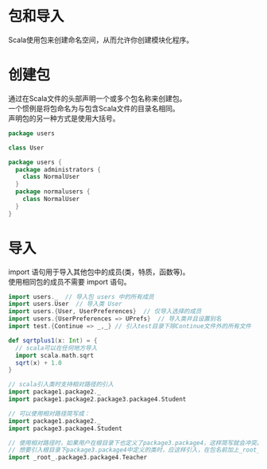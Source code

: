 # 包和导入
Scala使用包来创建命名空间，从而允许你创建模块化程序。
# 创建包
通过在Scala文件的头部声明一个或多个包名称来创建包。  
一个惯例是将包命名为与包含Scala文件的目录名相同。  
声明包的另一种方式是使用大括号。
```scala
package users

class User
```
```scala
package users {
  package administrators {
    class NormalUser
  }
  package normalusers {
    class NormalUser
  }
}
```
# 导入
import 语句用于导入其他包中的成员(类，特质，函数等)。  
使用相同包的成员不需要 import 语句。
```scala
import users._  // 导入包 users 中的所有成员
import users.User  // 导入类 User
import users.{User, UserPreferences}  // 仅导入选择的成员
import users.{UserPreferences => UPrefs}  // 导入类并且设置别名
import test.{Continue => _,_} // 引入test目录下除Continue文件外的所有文件
```
```scala
def sqrtplus1(x: Int) = {
  // scala可以在任何地方导入
  import scala.math.sqrt
  sqrt(x) + 1.0
}
```
```scala
// scala引入类时支持相对路径的引入
import package1.package2._
import package1.package2.package3.package4.Student

// 可以使用相对路径简写成：
import package1.package2._
import package3.package4.Student

// 使用相对路径时，如果用户在根目录下也定义了package3.package4，这样简写就会冲突。
// 想要引入根目录下package3.package4中定义的类时，应这样引入，在包名前加上_root_
import _root_.package3.package4.Teacher
```